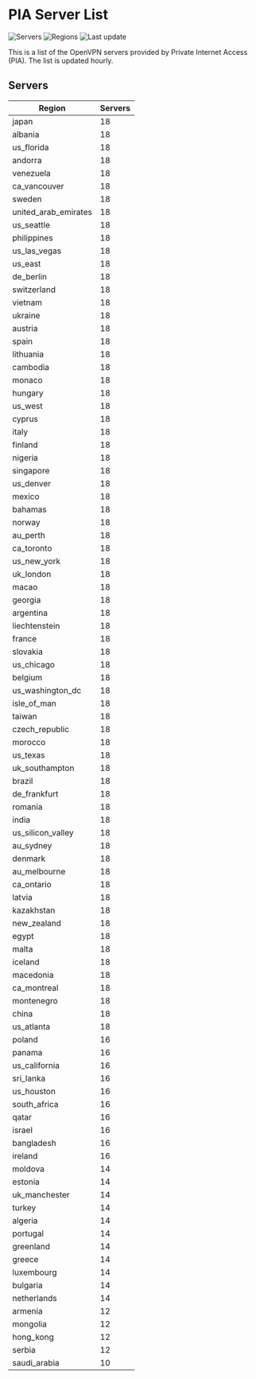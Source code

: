 # PIA Server List

![Servers](https://img.shields.io/badge/servers-1,650-blue) ![Regions](https://img.shields.io/badge/regions-97-blue) ![Last update](https://img.shields.io/badge/last_updated-Thu_Mar_27_21:02:51_UTC_2025-blue)

This is a list of the OpenVPN servers provided by Private Internet Access (PIA). The list is updated hourly.

## Servers
| Region               | Servers |
|----------------------|---------|
| japan | 18 |
| albania | 18 |
| us_florida | 18 |
| andorra | 18 |
| venezuela | 18 |
| ca_vancouver | 18 |
| sweden | 18 |
| united_arab_emirates | 18 |
| us_seattle | 18 |
| philippines | 18 |
| us_las_vegas | 18 |
| us_east | 18 |
| de_berlin | 18 |
| switzerland | 18 |
| vietnam | 18 |
| ukraine | 18 |
| austria | 18 |
| spain | 18 |
| lithuania | 18 |
| cambodia | 18 |
| monaco | 18 |
| hungary | 18 |
| us_west | 18 |
| cyprus | 18 |
| italy | 18 |
| finland | 18 |
| nigeria | 18 |
| singapore | 18 |
| us_denver | 18 |
| mexico | 18 |
| bahamas | 18 |
| norway | 18 |
| au_perth | 18 |
| ca_toronto | 18 |
| us_new_york | 18 |
| uk_london | 18 |
| macao | 18 |
| georgia | 18 |
| argentina | 18 |
| liechtenstein | 18 |
| france | 18 |
| slovakia | 18 |
| us_chicago | 18 |
| belgium | 18 |
| us_washington_dc | 18 |
| isle_of_man | 18 |
| taiwan | 18 |
| czech_republic | 18 |
| morocco | 18 |
| us_texas | 18 |
| uk_southampton | 18 |
| brazil | 18 |
| de_frankfurt | 18 |
| romania | 18 |
| india | 18 |
| us_silicon_valley | 18 |
| au_sydney | 18 |
| denmark | 18 |
| au_melbourne | 18 |
| ca_ontario | 18 |
| latvia | 18 |
| kazakhstan | 18 |
| new_zealand | 18 |
| egypt | 18 |
| malta | 18 |
| iceland | 18 |
| macedonia | 18 |
| ca_montreal | 18 |
| montenegro | 18 |
| china | 18 |
| us_atlanta | 18 |
| poland | 16 |
| panama | 16 |
| us_california | 16 |
| sri_lanka | 16 |
| us_houston | 16 |
| south_africa | 16 |
| qatar | 16 |
| israel | 16 |
| bangladesh | 16 |
| ireland | 16 |
| moldova | 14 |
| estonia | 14 |
| uk_manchester | 14 |
| turkey | 14 |
| algeria | 14 |
| portugal | 14 |
| greenland | 14 |
| greece | 14 |
| luxembourg | 14 |
| bulgaria | 14 |
| netherlands | 14 |
| armenia | 12 |
| mongolia | 12 |
| hong_kong | 12 |
| serbia | 12 |
| saudi_arabia | 10 |